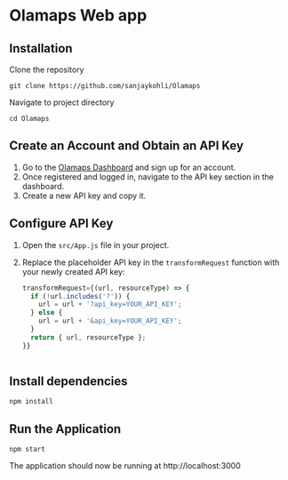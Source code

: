 # Olamaps Web app

## Installation

Clone the repository
```
git clone https://github.com/sanjaykohli/Olamaps
```

Navigate to project directory
```
cd Olamaps
```

## Create an Account and Obtain an API Key

1. Go to the [Olamaps Dashboard](https://maps.olakrutrim.com/dashboard) and sign up for an account.
2. Once registered and logged in, navigate to the API key section in the dashboard.
3. Create a new API key and copy it.

## Configure API Key

1. Open the `src/App.js` file in your project.

2. Replace the placeholder API key in the `transformRequest` function with your newly created API key:

   ```javascript
   transformRequest={(url, resourceType) => {
     if (!url.includes('?')) {
       url = url + '?api_key=YOUR_API_KEY';
     } else {
       url = url + '&api_key=YOUR_API_KEY';
     }
     return { url, resourceType };
   }}



## Install dependencies

```
npm install
```

## Run the Application

```
npm start
```


The application should now be running at http://localhost:3000
